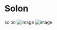 # Solon
solon
![image](https://github.com/razelos/solon/assets/116113639/e9e448d6-7ef9-4dd7-af82-259d75700d41)
![image](https://github.com/razelos/solon/assets/116113639/f84c331f-e580-45a1-8ab8-3db3a66ec311)
